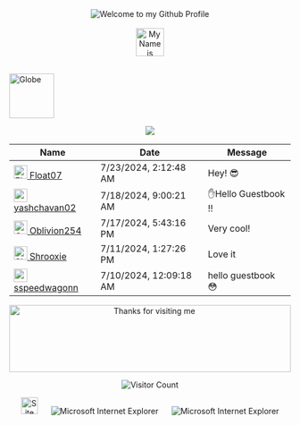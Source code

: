 <!-- "Hero" Header -->
<div align="center">
  <img src="https://github.com/BrunnerLivio/brunnerlivio/blob/master/images/welcome.png?raw=true" style="max-width: 100%;" alt="Welcome to my Github Profile" />
  <br />
  <br />
  <img height="50" alt="My Name is Mateus and I like Sleep" src="images/personal_note.svg" />
  <br />
  <br />

</div>

<p>

<img alt="Globe" height="80" src="images/globe.gif">
</a>
</p>

</td>

</tr>
</table>

<div align="center">
<a href="https://github.com/BrunnerLivio/brunnerlivio/issues/62#issuecomment-new"><img src="images/guestbook.svg"></a> 
</div>

<!-- Guestbook -->
| Name | Date | Message |
|---|---|---|
| <a href="https://github.com/Float07"><img width="24" src="https://avatars.githubusercontent.com/u/39651883?s=24&u=2673ed80871a0a62fd65c89187d547a0398222d0&v=4" alt="Float07" /> Float07</a> |7/23/2024, 2:12:48 AM|Hey! 😎|
| <a href="https://github.com/yashchavan02"><img width="24" src="https://avatars.githubusercontent.com/u/152779289?s=24&u=d40894ea3109fa0a9daa5563698f62da44c42b61&v=4" alt="yashchavan02" /> yashchavan02</a> |7/18/2024, 9:00:21 AM|✋Hello Guestbook !!|
| <a href="https://github.com/Oblivion254"><img width="24" src="https://avatars.githubusercontent.com/u/155835594?s=24&v=4" alt="Oblivion254" /> Oblivion254</a> |7/17/2024, 5:43:16 PM|Very cool!|
| <a href="https://github.com/Shrooxie"><img width="24" src="https://avatars.githubusercontent.com/u/121855012?s=24&u=0836a860c109632575e27a58b5d61e894d2776a0&v=4" alt="Shrooxie" /> Shrooxie</a> |7/11/2024, 1:27:26 PM|Love it|
| <a href="https://github.com/sspeedwagonn"><img width="24" src="https://avatars.githubusercontent.com/u/114622338?s=24&u=6baf298d50f0da9a0cbbb335afe848f5aac1e1b8&v=4" alt="sspeedwagonn" /> sspeedwagonn</a> |7/10/2024, 12:09:18 AM|hello guestbook 😳|
<!-- /Guestbook -->

<!-- Footer -->

<div align="center">

<img height="120" alt="Thanks for visiting me" width="100%" src="https://raw.githubusercontent.com/BrunnerLivio/brunnerlivio/master/images/marquee.svg" />
<br />

![Visitor Count](https://profile-counter.glitch.me/brunnerlivio/count.svg)


<img src="https://raw.githubusercontent.com/BrunnerLivio/brunnerlivio/master/images/notepad.gif" alt="Site created with Notepad" height="30" />
<!-- "margin-right: whatever;" -->
<span>&nbsp;&nbsp;&nbsp;&nbsp;</span>  
<img src="https://raw.githubusercontent.com/BrunnerLivio/brunnerlivio/master/images/ie_logo.gif" alt="Microsoft Internet Explorer" />
<span>&nbsp;&nbsp;&nbsp;&nbsp;</span>  
<img src="https://raw.githubusercontent.com/BrunnerLivio/brunnerlivio/master/images/noframes.gif" alt="Microsoft Internet Explorer" />

</div>
